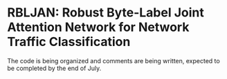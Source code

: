 # RBLJAN: Robust Byte-Label Joint Attention Network for Network Traffic Classification

The code is being organized and comments are being written, expected to be completed by the end of July.
